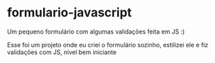 # formulario-javascript
Um pequeno formulário com algumas validações feita em JS :)

Esse foi um projeto onde eu criei o formulário sozinho, estilizei ele e fiz validações com JS, nível bem iniciante

